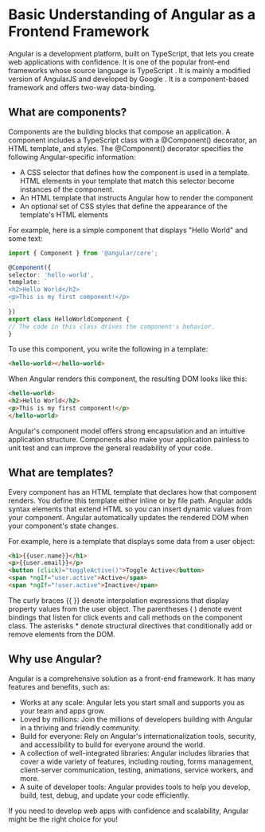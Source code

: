 # Basic Understanding of Angular as a Frontend Framework

Angular is a development platform, built on TypeScript, that lets you create web applications with confidence. It is one of the popular front-end frameworks whose source language is TypeScript . It is mainly a modified version of AngularJS and developed by Google . It is a component-based framework and offers two-way data-binding.

## What are components?

Components are the building blocks that compose an application. A component includes a TypeScript class with a @Component() decorator, an HTML template, and styles. The @Component() decorator specifies the following Angular-specific information:

- A CSS selector that defines how the component is used in a template. HTML elements in your template that match this selector become instances of the component.
- An HTML template that instructs Angular how to render the component
- An optional set of CSS styles that define the appearance of the template's HTML elements

For example, here is a simple component that displays "Hello World" and some text:


```typescript
import { Component } from '@angular/core';

@Component({
selector: 'hello-world',
template: `
<h2>Hello World</h2>
<p>This is my first component!</p>
`
})
export class HelloWorldComponent {
// The code in this class drives the component's behavior.
}
```

To use this component, you write the following in a template:

```html
<hello-world></hello-world>
```

When Angular renders this component, the resulting DOM looks like this:

```html
<hello-world>
<h2>Hello World</h2>
<p>This is my first component!</p>
</hello-world>
```

Angular's component model offers strong encapsulation and an intuitive application structure. Components also make your application painless to unit test and can improve the general readability of your code.

## What are templates?

Every component has an HTML template that declares how that component renders. You define this template either inline or by file path. Angular adds syntax elements that extend HTML so you can insert dynamic values from your component. Angular automatically updates the rendered DOM when your component's state changes.

For example, here is a template that displays some data from a user object:

```html
<h1>{{user.name}}</h1>
<p>{{user.email}}</p>
<button (click)="toggleActive()">Toggle Active</button>
<span *ngIf="user.active">Active</span>
<span *ngIf="!user.active">Inactive</span>
```

The curly braces {{ }} denote interpolation expressions that display property values from the user object. The parentheses ( ) denote event bindings that listen for click events and call methods on the component class. The asterisks * denote structural directives that conditionally add or remove elements from the DOM.

## Why use Angular?

Angular is a comprehensive solution as a front-end framework. It has many features and benefits, such as:

- Works at any scale: Angular lets you start small and supports you as your team and apps grow.
- Loved by millions: Join the millions of developers building with Angular in a thriving and friendly community.
- Build for everyone: Rely on Angular's internationalization tools, security, and accessibility to build for everyone around the world.
- A collection of well-integrated libraries: Angular includes libraries that cover a wide variety of features, including routing, forms management, client-server communication, testing, animations, service workers, and more.
- A suite of developer tools: Angular provides tools to help you develop, build, test, debug,
and update your code efficiently.

If you need to develop web apps with confidence and scalability,
Angular might be the right choice for you!
